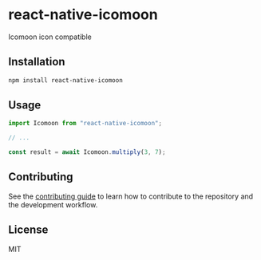 # react-native-icomoon

Icomoon icon compatible

## Installation

```sh
npm install react-native-icomoon
```

## Usage

```js
import Icomoon from "react-native-icomoon";

// ...

const result = await Icomoon.multiply(3, 7);
```

## Contributing

See the [contributing guide](CONTRIBUTING.md) to learn how to contribute to the repository and the development workflow.

## License

MIT
